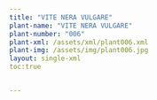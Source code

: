 ```yaml
---
title: "VITE NERA VULGARE"
plant-name: "VITE NERA VULGARE"
plant-number: "006"
plant-xml: /assets/xml/plant006.xml
plant-img: /assets/img/plant006.jpg
layout: single-xml
toc:true


---
```

